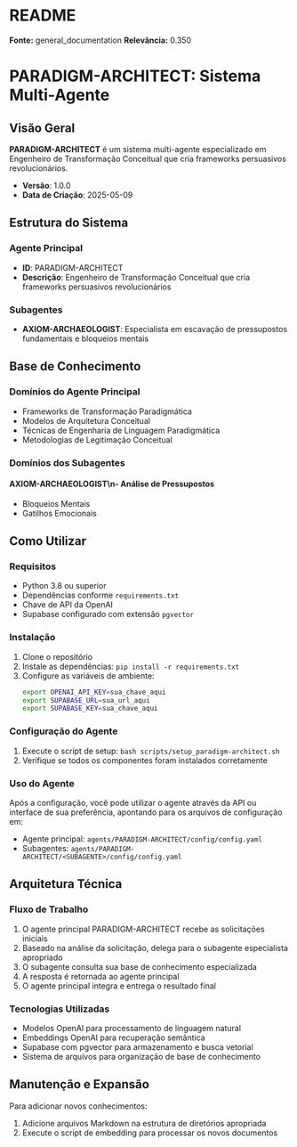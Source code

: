# README

**Fonte:** general_documentation
**Relevância:** 0.350

# PARADIGM-ARCHITECT: Sistema Multi-Agente
        
## Visão Geral
**PARADIGM-ARCHITECT** é um sistema multi-agente especializado em Engenheiro de Transformação Conceitual que cria frameworks persuasivos revolucionários.
- **Versão**: 1.0.0
- **Data de Criação**: 2025-05-09
        
## Estrutura do Sistema
### Agente Principal
- **ID**: PARADIGM-ARCHITECT
- **Descrição**: Engenheiro de Transformação Conceitual que cria frameworks persuasivos revolucionários
                
### Subagentes
- **AXIOM-ARCHAEOLOGIST**: Especialista em escavação de pressupostos fundamentais e bloqueios mentais

## Base de Conhecimento
### Domínios do Agente Principal
- Frameworks de Transformação Paradigmática
- Modelos de Arquitetura Conceitual
- Técnicas de Engenharia de Linguagem Paradigmática
- Metodologias de Legitimação Conceitual

### Domínios dos Subagentes
#### AXIOM-ARCHAEOLOGIST\n- Análise de Pressupostos
- Bloqueios Mentais
- Gatilhos Emocionais
                
## Como Utilizar
### Requisitos
- Python 3.8 ou superior
- Dependências conforme `requirements.txt`
- Chave de API da OpenAI
- Supabase configurado com extensão `pgvector`
            
### Instalação
1. Clone o repositório
2. Instale as dependências: `pip install -r requirements.txt`
3. Configure as variáveis de ambiente:
   ```bash
   export OPENAI_API_KEY=sua_chave_aqui
   export SUPABASE_URL=sua_url_aqui
   export SUPABASE_KEY=sua_chave_aqui

### Configuração do Agente
1. Execute o script de setup: `bash scripts/setup_paradigm-architect.sh`
2. Verifique se todos os componentes foram instalados corretamente
        
### Uso do Agente
Após a configuração, você pode utilizar o agente através da API ou interface de sua preferência,
apontando para os arquivos de configuração em:
- Agente principal: `agents/PARADIGM-ARCHITECT/config/config.yaml`
- Subagentes: `agents/PARADIGM-ARCHITECT/<SUBAGENTE>/config/config.yaml`
            
## Arquitetura Técnica
            
### Fluxo de Trabalho
1. O agente principal PARADIGM-ARCHITECT recebe as solicitações iniciais
2. Baseado na análise da solicitação, delega para o subagente especialista apropriado
3. O subagente consulta sua base de conhecimento especializada
4. A resposta é retornada ao agente principal
5. O agente principal integra e entrega o resultado final

### Tecnologias Utilizadas
- Modelos OpenAI para processamento de linguagem natural
- Embeddings OpenAI para recuperação semântica
- Supabase com pgvector para armazenamento e busca vetorial
- Sistema de arquivos para organização de base de conhecimento

## Manutenção e Expansão
Para adicionar novos conhecimentos:
1. Adicione arquivos Markdown na estrutura de diretórios apropriada 
2. Execute o script de embedding para processar os novos documentos
